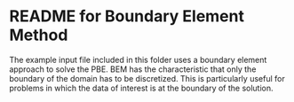 README for Boundary Element Method
==================================

The example input file included in this folder uses a boundary element approach to solve the PBE. BEM has the characteristic that only the boundary of the domain has to be discretized. This is particularly useful for problems in which the data of interest is at the boundary of the solution.